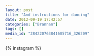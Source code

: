 ```yaml
---
layout: post
title: "And instructions for dancing"
date: 2012-09-19 17:42:57
categories: ["Brannan"]
tags: []
media_id: "284220763841685716_326209"
---
```


{% instagram %}

